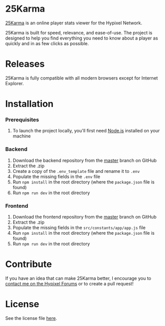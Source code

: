 # 25Karma

[25Karma](https://github.com/25Karma/25Karma) is an online player stats viewer for the Hypixel Network.

25Karma is built for speed, relevance, and ease-of-use. The project is designed to help you find everything you need to know about a player as quickly and in as few clicks as possible.

# Releases

25Karma is fully compatible with all modern browsers except for Internet Explorer.

# Installation

### Prerequisites

1. To launch the project locally, you'll first need [Node.js](https://nodejs.org/en/) installed on your machine

### Backend

1. Download the backend repository from the [master](https://github.com/25Karma/expressapi) branch on GitHub
1. Extract the .zip
1. Create a copy of the `.env_template` file and rename it to `.env`
1. Populate the missing fields in the `.env` file
1. Run `npm install` in the root directory (where the `package.json` file is found)
1. Run `npm run dev` in the root directory

### Frontend

1. Download the frontend repository from the [master](https://github.com/25Karma/25Karma/tree/master) branch on GitHub
1. Extract the .zip
1. Populate the missing fields in the `src/constants/app/app.js` file
1. Run `npm install` in the root directory (where the `package.json` file is found)
1. Run `npm run dev` in the root directory

# Contribute

If you have an idea that can make 25Karma better, I encourage you to [contact me on the Hypixel Forums](https://hypixel.net/members/2249818/) or to create a pull request!

# License

See the license file [here](https://github.com/25Karma/25Karma/blob/master/LICENSE).